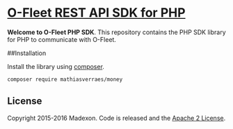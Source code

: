 # [O-Fleet REST API SDK for PHP](http://o-fleet.madexon.com)

__Welcome to O-Fleet PHP SDK__. This repository contains the PHP SDK library for PHP to communicate with O-Fleet.

##Installation

Install the library using [composer][1].

``` bash
composer require mathiasverraes/money
```

## License

Copyright 2015-2016 Madexon. Code is released and the [Apache 2 License](LICENSE).

[1]: http://getcomposer.org/
